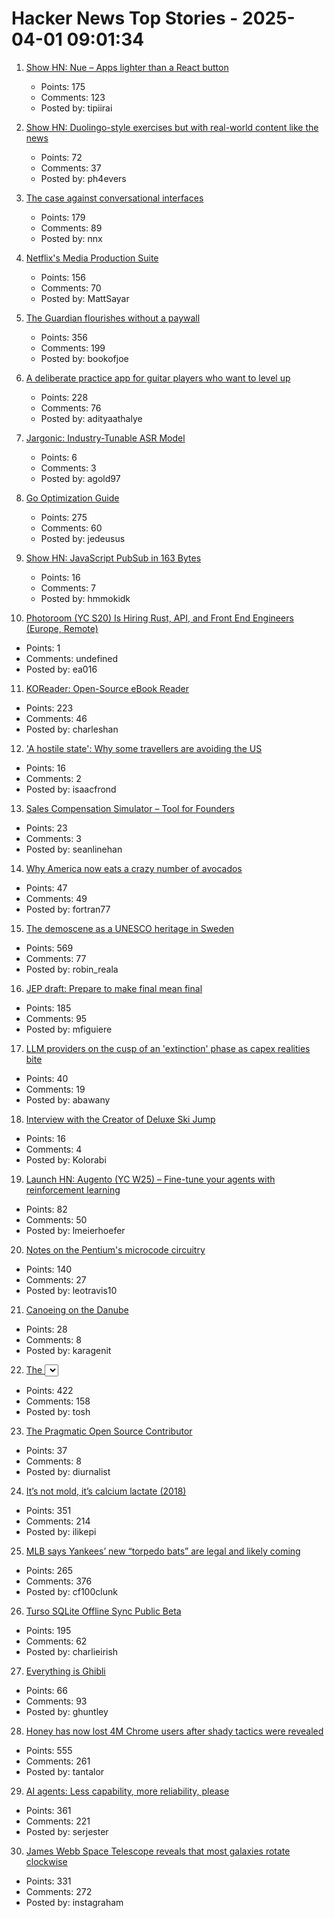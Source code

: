 # Hacker News Top Stories - 2025-04-01 09:01:34

1. [Show HN: Nue – Apps lighter than a React button](https://nuejs.org/blog/large-scale-apps/)
   - Points: 175
   - Comments: 123
   - Posted by: tipiirai

2. [Show HN: Duolingo-style exercises but with real-world content like the news](https://app.fluentsubs.com/exercises/daily)
   - Points: 72
   - Comments: 37
   - Posted by: ph4evers

3. [The case against conversational interfaces](https://julian.digital/2025/03/27/the-case-against-conversational-interfaces/)
   - Points: 179
   - Comments: 89
   - Posted by: nnx

4. [Netflix's Media Production Suite](https://netflixtechblog.com/globalizing-productions-with-netflixs-media-production-suite-fc3c108c0a22)
   - Points: 156
   - Comments: 70
   - Posted by: MattSayar

5. [The Guardian flourishes without a paywall](https://nymag.com/intelligencer/article/how-the-guardian-us-flourishes-without-a-paywall.html)
   - Points: 356
   - Comments: 199
   - Posted by: bookofjoe

6. [A deliberate practice app for guitar players who want to level up](https://www.captrice.io/)
   - Points: 228
   - Comments: 76
   - Posted by: adityaathalye

7. [Jargonic: Industry-Tunable ASR Model](https://aiola.ai/blog/introducing-jargonic-asr/)
   - Points: 6
   - Comments: 3
   - Posted by: agold97

8. [Go Optimization Guide](https://goperf.dev/)
   - Points: 275
   - Comments: 60
   - Posted by: jedeusus

9. [Show HN: JavaScript PubSub in 163 Bytes](https://github.com/hassanshaikley/pico-pubsub)
   - Points: 16
   - Comments: 7
   - Posted by: hmmokidk

10. [Photoroom (YC S20) Is Hiring Rust, API, and Front End Engineers (Europe, Remote)](https://jobs.ashbyhq.com/photoroom?departmentId=5a691019-9344-462b-9f4b-4efb68086e05&utm_source=yc)
   - Points: 1
   - Comments: undefined
   - Posted by: ea016

11. [KOReader: Open-Source eBook Reader](https://github.com/koreader/koreader)
   - Points: 223
   - Comments: 46
   - Posted by: charleshan

12. ['A hostile state': Why some travellers are avoiding the US](https://www.bbc.com/travel/article/20250328-the-people-boycotting-travel-to-the-us)
   - Points: 16
   - Comments: 2
   - Posted by: isaacfrond

13. [Sales Compensation Simulator – Tool for Founders](https://www.exec.com/sales-comp)
   - Points: 23
   - Comments: 3
   - Posted by: seanlinehan

14. [Why America now eats a crazy number of avocados](https://www.wsj.com/business/avocado-prices-tariffs-mexico-imports-3a951021)
   - Points: 47
   - Comments: 49
   - Posted by: fortran77

15. [The demoscene as a UNESCO heritage in Sweden](https://www.goto80.com/the-demoscene-as-a-unesco-heritage-in-sweden)
   - Points: 569
   - Comments: 77
   - Posted by: robin_reala

16. [JEP draft: Prepare to make final mean final](https://openjdk.org/jeps/8349536)
   - Points: 185
   - Comments: 95
   - Posted by: mfiguiere

17. [LLM providers on the cusp of an 'extinction' phase as capex realities bite](https://www.theregister.com/2025/03/31/llm_providers_extinction/)
   - Points: 40
   - Comments: 19
   - Posted by: abawany

18. [Interview with the Creator of Deluxe Ski Jump](https://spillhistorie.no/interview-with-the-creator-of-deluxe-ski-jump/)
   - Points: 16
   - Comments: 4
   - Posted by: Kolorabi

19. [Launch HN: Augento (YC W25) – Fine-tune your agents with reinforcement learning](undefined)
   - Points: 82
   - Comments: 50
   - Posted by: lmeierhoefer

20. [Notes on the Pentium's microcode circuitry](https://www.righto.com/2025/03/pentium-microcde-rom-circuitry.html)
   - Points: 140
   - Comments: 27
   - Posted by: leotravis10

21. [Canoeing on the Danube](http://jameswarnersmith.co.uk/canoeing-the-continent/canoeing-the-danube)
   - Points: 28
   - Comments: 8
   - Posted by: karagenit

22. [The <select> element can now be customized with CSS](https://developer.chrome.com/blog/a-customizable-select)
   - Points: 422
   - Comments: 158
   - Posted by: tosh

23. [The Pragmatic Open Source Contributor](https://diurnal.st/2025/03/02/the-pragmatic-open-source-contributor.html)
   - Points: 37
   - Comments: 8
   - Posted by: diurnalist

24. [It’s not mold, it’s calcium lactate (2018)](https://www.thephcheese.com/theres-white-stuff-growing-on-your-cheese-that-isnt-mold)
   - Points: 351
   - Comments: 214
   - Posted by: ilikepi

25. [MLB says Yankees’ new “torpedo bats” are legal and likely coming](https://thelibertyline.com/2025/03/30/yankees-new-torpedo-bat/)
   - Points: 265
   - Comments: 376
   - Posted by: cf100clunk

26. [Turso SQLite Offline Sync Public Beta](https://turso.tech/blog/turso-offline-sync-public-beta)
   - Points: 195
   - Comments: 62
   - Posted by: charlieirish

27. [Everything is Ghibli](https://carly.substack.com/p/everything-is-ghibli)
   - Points: 66
   - Comments: 93
   - Posted by: ghuntley

28. [Honey has now lost 4M Chrome users after shady tactics were revealed](https://9to5google.com/2025/03/31/honey-extension-users-dropped-chrome-march-2025/)
   - Points: 555
   - Comments: 261
   - Posted by: tantalor

29. [AI agents: Less capability, more reliability, please](https://www.sergey.fyi/articles/reliability-vs-capability)
   - Points: 361
   - Comments: 221
   - Posted by: serjester

30. [James Webb Space Telescope reveals that most galaxies rotate clockwise](https://www.smithsonianmag.com/smart-news/james-webb-space-telescope-reveals-that-most-galaxies-rotate-clockwise-180986224/)
   - Points: 331
   - Comments: 272
   - Posted by: instagraham

